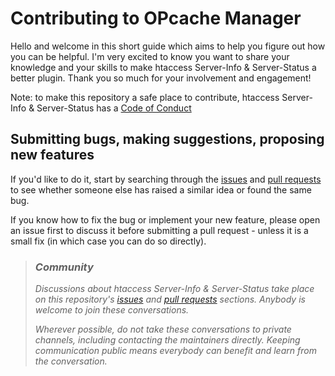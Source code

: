 # Contributing to OPcache Manager

Hello and welcome in this short guide which aims to help you figure out how you can be helpful. I'm very excited to know you want to share your knowledge and your skills to make htaccess Server-Info & Server-Status a better plugin. Thank you so much for your involvement and engagement!

Note: to make this repository a safe place to contribute, htaccess Server-Info & Server-Status has a [Code of Conduct](/CODE_OF_CONDUCT.md)

## Submitting bugs, making suggestions, proposing new features
If you'd like to do it, start by searching through the [issues](https://github.com/Pierre-Lannoy/opcache-manager/issues) and [pull requests](https://github.com/Pierre-Lannoy/opcache-manager/pulls) to see whether someone else has raised a similar idea or found the same bug.

If you know how to fix the bug or implement your new feature, please open an issue first to discuss it before submitting a pull request - unless it is a small fix (in which case you can do so directly).

> ### _Community_
> _Discussions about htaccess Server-Info & Server-Status take place on this repository's [issues](https://github.com/Pierre-Lannoy/opcache-manager/issues) and [pull requests](https://github.com/Pierre-Lannoy/opcache-manager/pulls) sections. Anybody is welcome to join these conversations._
> 
> _Wherever possible, do not take these conversations to private channels, including contacting the maintainers directly. Keeping communication public means everybody can benefit and learn from the conversation._ 